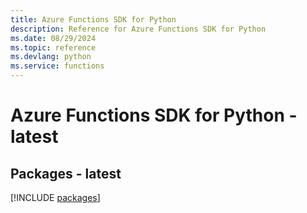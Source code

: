 ```yaml
---
title: Azure Functions SDK for Python
description: Reference for Azure Functions SDK for Python
ms.date: 08/29/2024
ms.topic: reference
ms.devlang: python
ms.service: functions
---
```

# Azure Functions SDK for Python - latest
## Packages - latest
[!INCLUDE [packages](functions-index.md)]